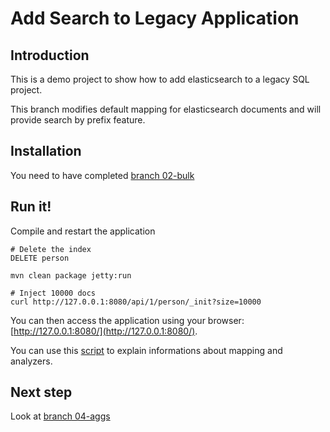 Add Search to Legacy Application
================================

Introduction
------------

This is a demo project to show how to add elasticsearch to a legacy SQL project.

This branch modifies default mapping for elasticsearch documents
and will provide search by prefix feature.

Installation
------------

You need to have completed [branch 02-bulk](https://github.com/dadoonet/legacy-search/tree/02-bulk)

Run it!
-------

Compile and restart the application

```
# Delete the index
DELETE person

mvn clean package jetty:run

# Inject 10000 docs
curl http://127.0.0.1:8080/api/1/person/_init?size=10000
```

You can then access the application using your browser: [http://127.0.0.1:8080/](http://127.0.0.1:8080/).

You can use this [script](https://gist.github.com/dadoonet/d6757d15fa0726a83bb619ecd81153f7) to explain informations about mapping and analyzers.

Next step
---------

Look at [branch 04-aggs](https://github.com/dadoonet/legacy-search/tree/04-aggs)

